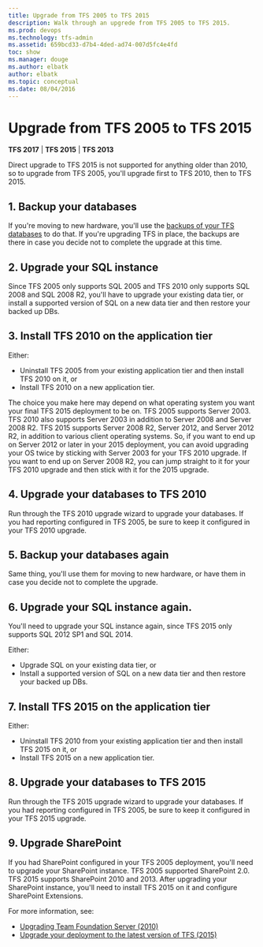 ```yaml
---
title: Upgrade from TFS 2005 to TFS 2015
description: Walk through an upgrede from TFS 2005 to TFS 2015.
ms.prod: devops
ms.technology: tfs-admin
ms.assetid: 659bcd33-d7b4-4ded-ad74-007d5fc4e4fd
toc: show
ms.manager: douge
ms.author: elbatk
author: elbatk
ms.topic: conceptual
ms.date: 08/04/2016
---
```


# Upgrade from TFS 2005 to TFS 2015

**TFS 2017** | **TFS 2015** | **TFS 2013**

Direct upgrade to TFS 2015 is not supported for anything older than 2010,
so to upgrade from TFS 2005,
you'll upgrade first to TFS 2010,
then to TFS 2015.

## 1. Backup your databases

If you're moving to new hardware,
you'll use the [backups of your TFS databases](../admin/backup/back-up-restore-tfs.md) to do that.
If you're upgrading TFS in place, the backups are there in case you decide not to complete the upgrade at this time.

## 2. Upgrade your SQL instance

Since TFS 2005 only supports SQL 2005 and TFS 2010 only supports SQL 2008 and SQL 2008 R2,
you'll have to upgrade your existing data tier,
or install a supported version of SQL on a new data tier and then restore your backed up DBs.
 
## 3. Install TFS 2010 on the application tier

Either:

- Uninstall TFS 2005 from your existing application tier and then install TFS 2010 on it, or
- Install TFS 2010 on a new application tier. 

The choice you make here may depend on what operating system you want your final TFS 2015 deployment to be on.
TFS 2005 supports Server 2003.
TFS 2010 also supports Server 2003 in addition to Server 2008 and Server 2008 R2.
TFS 2015 supports Server 2008 R2, Server 2012, and Server 2012 R2, in addition to various client operating systems.
So, if you want to end up on Server 2012 or later in your 2015 deployment,
you can avoid upgrading your OS twice by sticking with Server 2003 for your TFS 2010 upgrade.
If you want to end up on Server 2008 R2,
you can jump straight to it for your TFS 2010 upgrade and then stick with it for the 2015 upgrade.

## 4. Upgrade your databases to TFS 2010

Run through the TFS 2010 upgrade wizard to upgrade your databases.
If you had reporting configured in TFS 2005,
be sure to keep it configured in your TFS 2010 upgrade.

## 5. Backup your databases again

Same thing, you'll use them for moving to new hardware, or have them in case you decide not to complete the upgrade.

## 6. Upgrade your SQL instance again.

You'll need to upgrade your SQL instance again,
since TFS 2015 only supports SQL 2012 SP1 and SQL 2014.

Either:

- Upgrade SQL on your existing data tier, or
- Install a supported version of SQL on a new data tier and then restore your backed up DBs.

## 7. Install TFS 2015 on the application tier

Either:

- Uninstall TFS 2010 from your existing application tier and then install TFS 2015 on it, or
- Install TFS 2015 on a new application tier.

## 8. Upgrade your databases to TFS 2015

Run through the TFS 2015 upgrade wizard to upgrade your databases.
If you had reporting configured in TFS 2005,
be sure to keep it configured in your TFS 2015 upgrade. 

## 9. Upgrade SharePoint

If you had SharePoint configured in your TFS 2005 deployment,
you'll need to upgrade your SharePoint instance.
TFS 2005 supported SharePoint 2.0. TFS 2015 supports SharePoint 2010 and 2013.
After upgrading your SharePoint instance,
you'll need to install TFS 2015 on it and configure SharePoint Extensions. 

For more information, see:

- [Upgrading Team Foundation Server (2010)](../requirements.md)
- [Upgrade your deployment to the latest version of TFS (2015)](/vsts/accounts/account-management.md)

